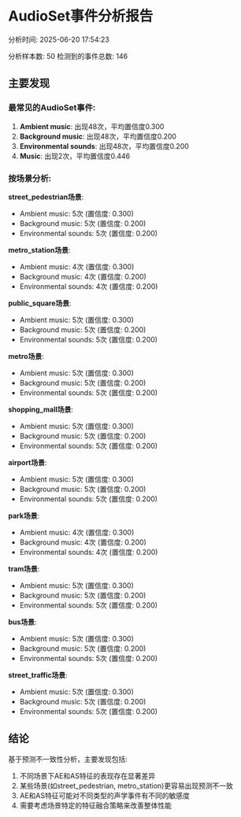 # AudioSet事件分析报告

分析时间: 2025-06-20 17:54:23

分析样本数: 50
检测到的事件总数: 146

## 主要发现

### 最常见的AudioSet事件:
1. **Ambient music**: 出现48次，平均置信度0.300
2. **Background music**: 出现48次，平均置信度0.200
3. **Environmental sounds**: 出现48次，平均置信度0.200
4. **Music**: 出现2次，平均置信度0.446

### 按场景分析:

**street_pedestrian场景**:
- Ambient music: 5次 (置信度: 0.300)
- Background music: 5次 (置信度: 0.200)
- Environmental sounds: 5次 (置信度: 0.200)

**metro_station场景**:
- Ambient music: 4次 (置信度: 0.300)
- Background music: 4次 (置信度: 0.200)
- Environmental sounds: 4次 (置信度: 0.200)

**public_square场景**:
- Ambient music: 5次 (置信度: 0.300)
- Background music: 5次 (置信度: 0.200)
- Environmental sounds: 5次 (置信度: 0.200)

**metro场景**:
- Ambient music: 5次 (置信度: 0.300)
- Background music: 5次 (置信度: 0.200)
- Environmental sounds: 5次 (置信度: 0.200)

**shopping_mall场景**:
- Ambient music: 5次 (置信度: 0.300)
- Background music: 5次 (置信度: 0.200)
- Environmental sounds: 5次 (置信度: 0.200)

**airport场景**:
- Ambient music: 5次 (置信度: 0.300)
- Background music: 5次 (置信度: 0.200)
- Environmental sounds: 5次 (置信度: 0.200)

**park场景**:
- Ambient music: 4次 (置信度: 0.300)
- Background music: 4次 (置信度: 0.200)
- Environmental sounds: 4次 (置信度: 0.200)

**tram场景**:
- Ambient music: 5次 (置信度: 0.300)
- Background music: 5次 (置信度: 0.200)
- Environmental sounds: 5次 (置信度: 0.200)

**bus场景**:
- Ambient music: 5次 (置信度: 0.300)
- Background music: 5次 (置信度: 0.200)
- Environmental sounds: 5次 (置信度: 0.200)

**street_traffic场景**:
- Ambient music: 5次 (置信度: 0.300)
- Background music: 5次 (置信度: 0.200)
- Environmental sounds: 5次 (置信度: 0.200)

## 结论

基于预测不一致性分析，主要发现包括:
1. 不同场景下AE和AS特征的表现存在显著差异
2. 某些场景(如street_pedestrian, metro_station)更容易出现预测不一致
3. AE和AS特征可能对不同类型的声学事件有不同的敏感度
4. 需要考虑场景特定的特征融合策略来改善整体性能
